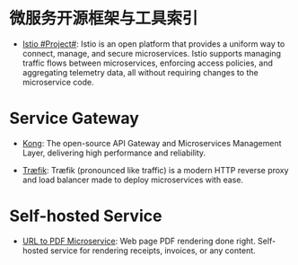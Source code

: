 # 微服务开源框架与工具索引

* [Istio #Project#](https://istio.io/about/intro.html): Istio is an open platform that provides a uniform way to connect, manage, and secure microservices. Istio supports managing traffic flows between microservices, enforcing access policies, and aggregating telemetry data, all without requiring changes to the microservice code.

# Service Gateway

* [Kong](https://getkong.org/): The open-source API Gateway and Microservices Management Layer, delivering high performance and reliability.

* [Træfik](https://github.com/containous/traefik): Træfik (pronounced like traffic) is a modern HTTP reverse proxy and load balancer made to deploy microservices with ease.

# Self-hosted Service

* [URL to PDF Microservice](https://github.com/alvarcarto/url-to-pdf-api): Web page PDF rendering done right. Self-hosted service for rendering receipts, invoices, or any content.
